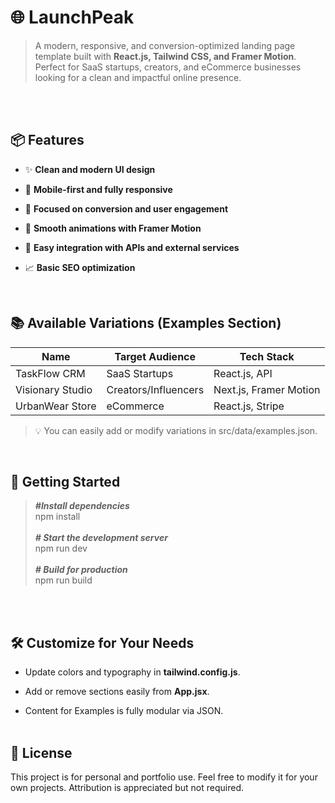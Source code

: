 # 🌐 LaunchPeak

> A modern, responsive, and conversion-optimized landing page template built with **React.js, Tailwind CSS, and Framer Motion**. Perfect for SaaS startups, creators, and eCommerce businesses looking for a clean and impactful online presence.

<br><br>
## 📦 Features

* ✨ **Clean and modern UI design**

* 📱 **Mobile-first and fully responsive**

* 🎯 **Focused on conversion and user engagement**

* 🎥 **Smooth animations with Framer Motion**

* 🔗 **Easy integration with APIs and external services**

* 📈 **Basic SEO optimization**

<br>

## 📚 Available Variations (Examples Section)

Name   | Target Audience   | Tech Stack
--------- | -------------- | ------------
TaskFlow CRM | SaaS Startups         | React.js, API
Visionary Studio | Creators/Influencers          | Next.js, Framer Motion
UrbanWear Store | eCommerce          | React.js, Stripe

> 💡 You can easily add or modify variations in src/data/examples.json.

<br>

## 🚀 Getting Started

>*__#Install dependencies__*<br>
npm install<br><br>
*__# Start the development server__*<br>
npm run dev<br><br>
*__# Build for production__*<br>
npm run build

<br><br>
## 🛠️ Customize for Your Needs

* Update colors and typography in **tailwind.config.js**.

* Add or remove sections easily from **App.jsx**.

* Content for Examples is fully modular via JSON.
<br><br>
## 📄 License

This project is for personal and portfolio use. Feel free to modify it for your own projects. Attribution is appreciated but not required.